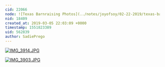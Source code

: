 ```yaml
---
cid: 22066
node: ![Texas Barnraising Photos](../notes/joyofsoy/02-22-2019/texas-barnraising-photos)
nid: 18409
created_at: 2019-03-05 22:03:09 +0000
timestamp: 1551823389
uid: 562839
author: SadiePrego
---
```



[![IMG_3914.JPG](/i/29911)](/i/29911)


[![IMG_3903.JPG](/i/29912)](/i/29912)

